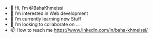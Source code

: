 - 👋 Hi, I’m @BahaKhmeissi
- 👀 I’m interested in Web development
- 🌱 I’m currently learning new Stuff
- 💞️ I’m looking to collaborate on ...
- 📫 How to reach me https://www.linkedin.com/in/baha-khmeissi/

<!---
BahaKhmeissi/BahaKhmeissi is a ✨ special ✨ repository because its `README.md` (this file) appears on your GitHub profile.
You can click the Preview link to take a look at your changes.
--->
